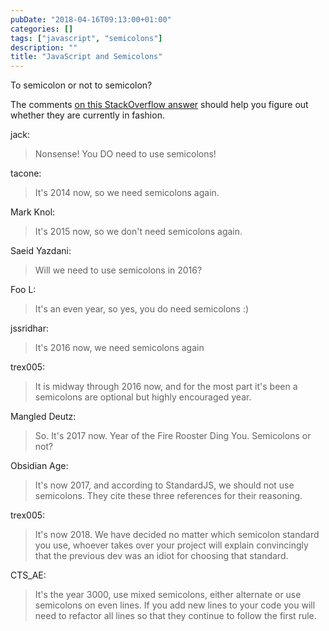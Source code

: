 ```yaml
---
pubDate: "2018-04-16T09:13:00+01:00"
categories: []
tags: ["javascript", "semicolons"]
description: ""
title: "JavaScript and Semicolons"
---
```


To semicolon or not to semicolon?

The comments [on this StackOverflow answer](https://stackoverflow.com/questions/13486479/how-to-get-an-array-of-unique-values-from-an-array-containing-duplicates-in-java) should help you figure out whether they are currently in fashion.

jack:

> Nonsense! You DO need to use semicolons!

tacone:

> It's 2014 now, so we need semicolons again.

Mark Knol:

> It's 2015 now, so we don't need semicolons again.

Saeid Yazdani:

> Will we need to use semicolons in 2016?

Foo L:

> It's an even year, so yes, you do need semicolons :)

jssridhar:

> It's 2016 now, we need semicolons again

trex005:

> It is midway through 2016 now, and for the most part it's been a semicolons are optional but highly encouraged year.

Mangled Deutz:

> So. It's 2017 now. Year of the Fire Rooster Ding You. Semicolons or not?

Obsidian Age:

> It's now 2017, and according to StandardJS, we should not use semicolons. They cite these three references for their reasoning.

trex005:

> It's now 2018. We have decided no matter which semicolon standard you use, whoever takes over your project will explain convincingly that the previous dev was an idiot for choosing that standard.

CTS_AE:

> It's the year 3000, use mixed semicolons, either alternate or use semicolons on even lines. If you add new lines to your code you will need to refactor all lines so that they continue to follow the first rule.
